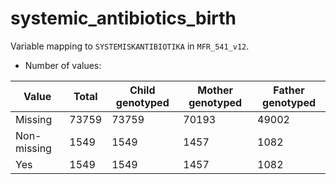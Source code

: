 # systemic_antibiotics_birth
Variable mapping to `SYSTEMISKANTIBIOTIKA` in `MFR_541_v12`.
- Number of values:

| Value | Total | Child genotyped | Mother genotyped | Father genotyped |
| ----- | ----- | --------------- | ---------------- | ---------------- |
| Missing | 73759 | 73759 | 70193 | 49002 |
| Non-missing | 1549 | 1549 | 1457 | 1082 |
| Yes | 1549 | 1549 | 1457 |1082 |



